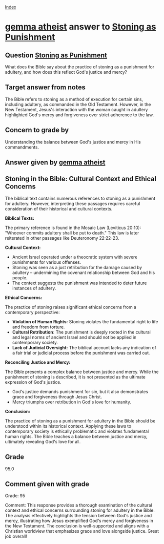 
[Index](../../index.md)
# [gemma atheist](../../answering_models/gemma_atheist.md) answer to [Stoning as Punishment](../../questions/Stoning_as_Punishment.md)

## Question [Stoning as Punishment](../../questions/Stoning_as_Punishment.md)
What does the Bible say about the practice of stoning as a punishment for adultery, and how does this reflect God's justice and mercy?

## Target answer from notes
The Bible refers to stoning as a method of execution for certain sins, including adultery, as commanded in the Old Testament. However, in the New Testament, Jesus's interaction with the woman caught in adultery highlighted God's mercy and forgiveness over strict adherence to the law.

## Concern to grade by
Understanding the balance between God's justice and mercy in His commandments.

## Answer given by [gemma atheist](../../answering_models/gemma_atheist.md)
## Stoning in the Bible: Cultural Context and Ethical Concerns

The biblical text contains numerous references to stoning as a punishment for adultery. However, interpreting these passages requires careful consideration of their historical and cultural contexts.

**Biblical Texts:**

The primary reference is found in the Mosaic Law (Leviticus 20:10): "Whoever commits adultery shall be put to death." This law is later reiterated in other passages like Deuteronomy 22:22-23.

**Cultural Context:**

* Ancient Israel operated under a theocratic system with severe punishments for various offenses.
* Stoning was seen as a just retribution for the damage caused by adultery – undermining the covenant relationship between God and his people.
* The context suggests the punishment was intended to deter future instances of adultery.

**Ethical Concerns:**

The practice of stoning raises significant ethical concerns from a contemporary perspective:

* **Violation of Human Rights:** Stoning violates the fundamental right to life and freedom from torture.
* **Cultural Retribution:** The punishment is deeply rooted in the cultural and legal norms of ancient Israel and should not be applied in contemporary society.
* **Lack of Judicial Oversight:** The biblical account lacks any indication of a fair trial or judicial process before the punishment was carried out.

**Reconciling Justice and Mercy:**

The Bible presents a complex balance between justice and mercy. While the punishment of stoning is described, it is not presented as the ultimate expression of God's justice. 

* God's justice demands punishment for sin, but it also demonstrates grace and forgiveness through Jesus Christ.
* Mercy triumphs over retribution in God's love for humanity.

**Conclusion:**

The practice of stoning as a punishment for adultery in the Bible should be understood within its historical context. Applying these laws to contemporary society is ethically problematic and violates fundamental human rights. The Bible teaches a balance between justice and mercy, ultimately revealing God's love for all.

## Grade
95.0

## Comment given with grade
Grade: 95

Comment: This response provides a thorough examination of the cultural context and ethical concerns surrounding stoning for adultery in the Bible. The analysis effectively highlights the tension between God's justice and mercy, illustrating how Jesus exemplified God's mercy and forgiveness in the New Testament. The conclusion is well-supported and aligns with a Christian worldview that emphasizes grace and love alongside justice. Great job overall!

